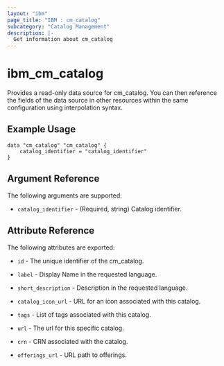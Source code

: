 ```yaml
---
layout: "ibm"
page_title: "IBM : cm_catalog"
subcategory: "Catalog Management"
description: |-
  Get information about cm_catalog
---
```


# ibm\_cm_catalog

Provides a read-only data source for cm_catalog. You can then reference the fields of the data source in other resources within the same configuration using interpolation syntax.

## Example Usage

```hcl
data "cm_catalog" "cm_catalog" {
	catalog_identifier = "catalog_identifier"
}
```

## Argument Reference

The following arguments are supported:

* `catalog_identifier` - (Required, string) Catalog identifier.

## Attribute Reference

The following attributes are exported:

* `id` - The unique identifier of the cm_catalog.

* `label` - Display Name in the requested language.

* `short_description` - Description in the requested language.

* `catalog_icon_url` - URL for an icon associated with this catalog.

* `tags` - List of tags associated with this catalog.

* `url` - The url for this specific catalog.

* `crn` - CRN associated with the catalog.

* `offerings_url` - URL path to offerings.